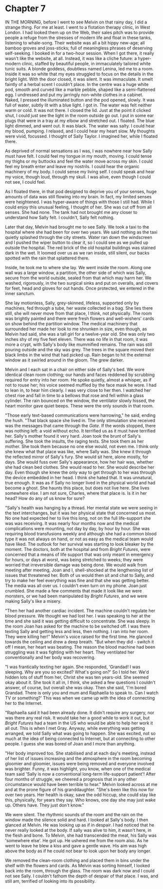 
# Chapter 7 

<span class="firstLetter">I</span>N THE MORNING, before I went to see Melvin on that rainy day, I did a strange thing. For me at least. I went to a flotation therapy clinic, in West London. I had looked them up on the Web, their sales pitch was to provide people a refuge from the stresses of modern life and float in these tanks, listening to whale-song. Their website was all a bit hippy new-age; all bamboo groves and joss-sticks; full of meaningless phrases of deserving self-seeking. I booked in for a two-hour session. When I got there, it really wasn't like the website, at all. Instead, it was like a cliche future: a hyper-modern clinic, staffed by beautiful people, in immaculately tailored white tunic suits. A blonde goddess, doubtless named Lenina, led me to a room. Inside it was so white that my eyes struggled to focus on the details in the bright light. With the door closed, it was silent. It was immaculate. It smelt faintly of a herbal scent I couldn't place. In the centre was a huge white pod, smooth and curved like a marble pebble, shaped like a semi-flattened egg. I undressed and put my jarringly non-white clothes in a cabinet. Naked, I pressed the illuminated button and the pod opened, slowly. It was full of water, subtly lit with a blue light. I got in. The water was felt neither warm or cold. It was not there. I closed the lid. Just at the point it clicked shut, I could just see the light in the room outside go out. I put in some ear plugs that were in a tray at my elbow and stretched out. I floated. The blue light dimmed, and went out. It was black. The water was salty. I could hear my blood, pumping. I relaxed, and I could hear my heart slow. My thoughts were vivid, focussed. I thought of Sally Taylor. I imagined her, while I floated there.

As deprived of normal sensations as I was, I was nowhere near how Sally must have felt. I could feel my tongue in my mouth, moving. I could tense my thighs or my buttocks and feel the water move across my skin. I could feel my breath enter and leave my nostrils. I could hear the organic machinery of my body. I could sense my living self. I could speak and hear my voice, though loud, through my skull. I was alive, even though I could not see, I could feel.

As I floated there, in that pod designed to deprive you of your senses, huge amounts of data was still flowing into my brain. In fact, my limited senses were heightened. I was hyper-aware of things with those I still had. While I could enjoy this unusual feeling, I thought of her. She was cut off from all senses. She had none. The tank had not brought me any closer to understand how Sally felt. I couldn't, Sally felt nothing.

Later that day, Melvin had brought me to see Sally. We took a taxi to the hospital where she had been for over two years. We said nothing as the taxi quietly splashed through the city streets. Water ran down the windscreen and I pushed the wiper button to clear it, so I could see as we pulled up outside the hospital. The red brick of the old hospital buildings was stained dark in the wet. It loomed over us as we ran inside, still silent, our backs spotted with the rain that splattered there.

Inside, he took me to where she lay. We went inside the room. Along one wall was a large window, a partition, the other side of which was Sally, secure from the world outside, sealed from that which may harm her. We washed, rigorously, in the two surgical sinks and put on overalls, and covers for feet, head and gloves for out hands. Once protected, we entered in the inner sanctum.

She lay motionless, Sally, grey-skinned, lifeless, supported only by machines, fed through a tube, her waste collected in a bag. She lies there still, she will never move from that place, I think, not physically. The room was brightly painted and there were fresh flowers and well-wishers' cards on show behind the partition window. The medical machinery that surrounded her made her look to me shrunken in size, even though, as Melvin had said, she was a tall girl for a twelve-year old. She was only two inches shy of my five feet eleven. There was no life in that room, it was more a crypt, with Sally's body like mummified remains. The rain was still pouring outside and the sky was grey. The trees in the square moved their black limbs in the wind that had picked up. Rain began to hit the external window as it swirled around in the gloom. The grew darker.

Melvin and I each sat in a chair on either side of Sally's bed. We wore identical clean room clothing; our hands and faces reddened by scrubbing required for entry into her room. He spoke quietly, almost a whisper, as if not to rouse her; his voice seemed muffled by the face mask he wore. I had to lean in, to hear him clearly. I was very close to her then. I watched her chest rise and fall in time to a bellows that rose and fell within a glass cylinder. The rain bounced on the window, the ventilator slowly hissed, the heart monitor gave quiet beeps. These were the only sounds in that room.

"Those early text-based communications were harrowing," he said, ending the hush. "That black space she lived in. The only stimulation she received was the messages that came through the *Gate*. If the words stopped, there was nothing left: a void without echo. It terrified us as it must have terrified her. Sally's mother found it very hard. Joan took the brunt of Sally's suffering. She took the insults, the raging texts. She took them as her mother. She took them because no one else would, not even me. I think only she knew what that place was like, where Sally was. She knew it through the reflected mirror of Sally's fury. She would sit here, alone mostly, for days. She would fuss over Sally's appearance, how her hair was, whether she had clean bed clothes. She would read to her. She would describe her day. Even though she knew the only way to get through to her was through the device embedded in her head. I think she hated that. It was unnatural, true enough. It was as if Sally no longer lived in the physical world and had become a ghost. She haunts this place, but does not live here. She lives somewhere else. I am not sure, Charles, where that place is. Is it in her head? How do any of us know for sure?

"Sally's health was hanging by a thread. Her mental state we were seeing in the text interchanges, but it was her physical state that concerned us most. No one had expected her to live this long, not on the full life-support she was was receiving. It was nearly four months now and the medical complications were mounting, not day by day, by hour by hour. She was requiring blood transfusions weekly and although she had a common blood type it was not always on hand, or not as easy as the medical team would have liked. The outlook for her survival was starting to look bleaker by the moment. The doctors, both at the hospital and from *Bright Futures*, were concerned that a means of life support that was only meant in emergency for hours, or days at worst, was being stretched to weeks; they were worried that irreversible damage was being done. We would walk from meeting after meeting, Joan and I, shell-shocked at the lengthening list of issues that threatened her. Both of us would then sit and chat to Sally, and try to make her feel everything was fine and that she was getting better. The media was all over us. I couldn't even turn on my phone. Joan just crumbled. She made a few comments that made it look like we were monsters, or we had been manipulated by *Bright Futures*, and we were making Sally's like a misery.

"Then her had another cardiac incident. The machine couldn't regulate her blood pressure. We thought we had lost her. I was speaking to her at the time and she said it was getting difficult to concentrate. She was sleepy. In the room Joan has asked for the machine to be switched off. I was there texting Sally and getting less and less, then nothing. I ran into her room. They were killing her!" Melvin's voice raised for the first time. He glanced towards the ceiling and drew a deep breath. "But when they did - switch it off I mean, her heart was beating. The reason the blood machine had been struggling was it was fighting with her heart. They ventilated her conventionally and her body was recovering.

"I was frantically texting her again. She responded, 'Grandad! I was sleeping. Why are you so excited? What's going on?' So I told her. We'd hidden lots of stuff from her, Christ she was ten years-old. She seemed okay about it. She took it all in, I think, she asked a few questions I couldn't answer, of course, but overall she was okay. Then she said, 'I'm bored Grandad. There is only you and mum and Raphaella to speak to. Can I watch TV or something?' This was when we came up with the idea of connecting her to the Internet.

"Raphaella said it had been already done. It didn't require any surgery, nor was there any real risk. It would take her a good while to work it out, but *Bright Futures* had a team in the US who would be able to help her work it all out. This is when I met Gray. Anyway, while everything was getting arranged, we told Sally what was going to happen. She was excited, not so much at the idea of being connected to Internet, but at connecting to other people. I guess she was bored of Joan and I more than anything.

"Her body improved too. She stabilised and at each day's meeting, instead of her list of issues increasing and the atmosphere in the room becoming gloomier and gloomier, issues were being removed and everyone involved was brighter. Funny, it was highlight, you know, when one of the medical team said 'Sally is now a conventional long-term life-support patient'! After four months of struggle, we cheered a prognosis that in any other circumstance would have been terrible to hear." Melvin looked across at me and at the prone figure of his granddaughter. "She's been like this now for over two years. Her health is okay, save the odd hiccup, she could stay like this, physically, for years they say. Who knows, one day she may just wake up. Others have. They just don't know."

We were silent. The rhythmic sounds of the room and the rain on the window made the silence solid and hard. I looked at Sally's body. I then glanced at Melvin. He was looking up as if in despair. I had noticed that he never really looked at the body. If sally was alive to him, it wasn't here, in the flesh and bone. To Melvin, she had transcended the meat, his Sally was 'somewhere else'. He got up. He ushered me from the room also. As he went to leave he blew a kiss and gave a gentle wave. His aim was high above the body as if he could not bear to look upon her body any longer.

We removed the clean-room clothing and placed them in bins under the shelf with the flowers and cards. As Melvin was sorting himself, I looked back into the room, through the glass. The room was dark now and I could not see Sally. I couldn't fathom the depth of despair of that place. I was, and still am, terrified of looking into its possibility. 
